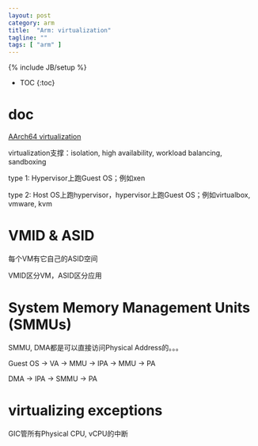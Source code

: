 ```yaml
---
layout: post
category: arm
title:  "Arm: virtualization"
tagline: ""
tags: [ "arm" ] 
---
```

{% include JB/setup %}

* TOC
{:toc}

# doc

[AArch64 virtualization](https://developer.arm.com/documentation/100942/0100/aarch64-virtualization)

virtualization支撑：isolation, high availability, workload balancing, sandboxing

type 1: Hypervisor上跑Guest OS；例如xen

type 2: Host OS上跑hypervisor，hypervisor上跑Guest OS；例如virtualbox, vmware, kvm

# VMID & ASID

每个VM有它自己的ASID空间

VMID区分VM，ASID区分应用

# System Memory Management Units (SMMUs)

SMMU, DMA都是可以直接访问Physical Address的。。。

Guest OS -> VA -> MMU -> IPA -> MMU -> PA

DMA -> IPA -> SMMU ->  PA

# virtualizing exceptions

GIC管所有Physical CPU, vCPU的中断

